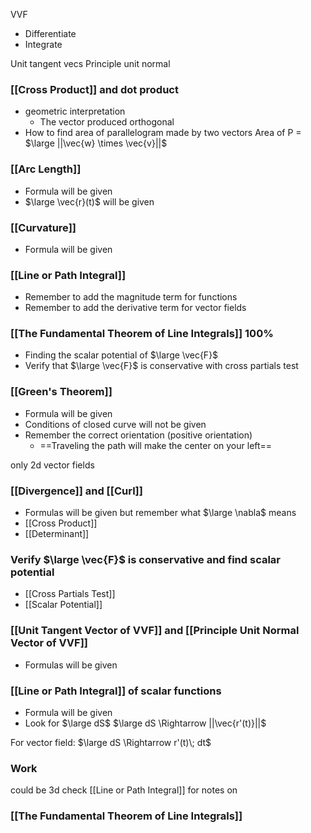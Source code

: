 VVF
- Differentiate
- Integrate

Unit tangent vecs
Principle unit normal

### [[Cross Product]] and dot product
- geometric interpretation
	- The vector produced orthogonal
- How to find area of parallelogram made by two vectors
	Area of P = $\large ||\vec{w} \times \vec{v}||$

### [[Arc Length]]
- Formula will be given
- $\large \vec{r}(t)$ will be given

### [[Curvature]]
- Formula will be given
### [[Line or Path Integral]]
- Remember to add the magnitude term for functions
- Remember to add the derivative term for vector fields

### [[The Fundamental Theorem of Line Integrals]] 100%
- Finding the scalar potential of $\large \vec{F}$
- Verify that $\large \vec{F}$ is conservative with cross partials test

### [[Green's Theorem]]
- Formula will be given
- Conditions of closed curve will not be given
- Remember the correct orientation (positive orientation)
	- ==Traveling the path will make the center on your left==

only 2d vector fields

### [[Divergence]] and [[Curl]]
- Formulas will be given but remember what $\large \nabla$ means
- [[Cross Product]]
- [[Determinant]]

### Verify $\large \vec{F}$ is conservative and find scalar potential
- [[Cross Partials Test]]
- [[Scalar Potential]]

### [[Unit Tangent Vector of VVF]] and [[Principle Unit Normal Vector of VVF]]
- Formulas will be given

### [[Line or Path Integral]] of scalar functions
- Formula will be given
- Look for $\large dS$
$\large dS \Rightarrow ||\vec{r'(t)}||$

For vector field:
$\large dS \Rightarrow r'(t)\; dt$

### Work
could be 3d check [[Line or Path Integral]] for notes on 

### [[The Fundamental Theorem of Line Integrals]]

